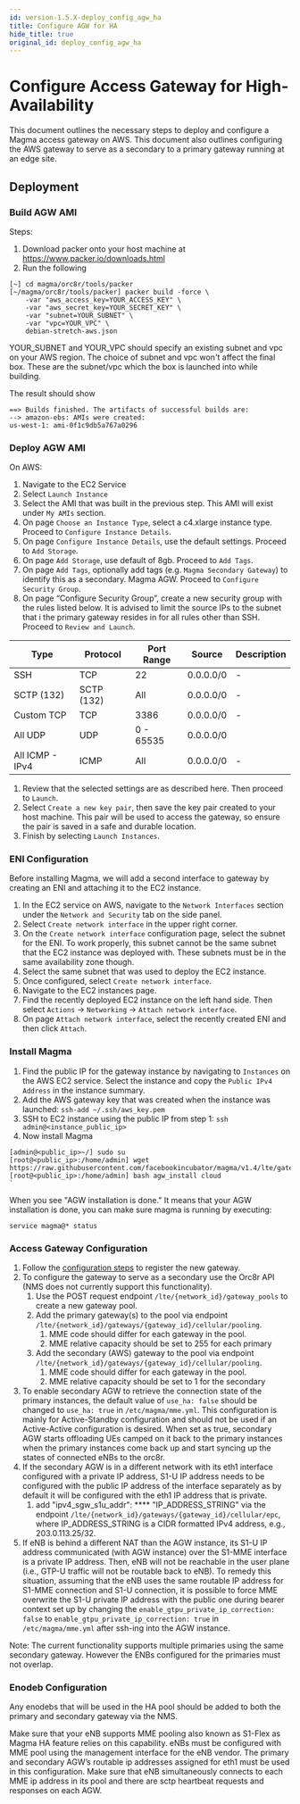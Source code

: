 ```yaml
---
id: version-1.5.X-deploy_config_agw_ha
title: Configure AGW for HA
hide_title: true
original_id: deploy_config_agw_ha
---
```


# Configure Access Gateway for High-Availability

This document outlines the necessary steps to deploy and configure a
Magma access gateway on AWS. This document also outlines configuring the AWS
gateway to serve as a secondary to a primary gateway running at an edge site.

## Deployment

### Build AGW AMI

Steps:

1. Download packer onto your host machine at https://www.packer.io/downloads.html
2. Run the following

```
[~] cd magma/orc8r/tools/packer
[~/magma/orc8r/tools/packer] packer build -force \
    -var "aws_access_key=YOUR_ACCESS_KEY" \
    -var "aws_secret_key=YOUR_SECRET_KEY" \
    -var "subnet=YOUR_SUBNET" \
    -var "vpc=YOUR_VPC" \
    debian-stretch-aws.json
```

YOUR_SUBNET and YOUR_VPC should specify an existing subnet and vpc on your AWS
region. The choice of subnet and vpc won't affect the final box. These are the
subnet/vpc which the box is launched into while building.

The result should show

```
==> Builds finished. The artifacts of successful builds are:
--> amazon-ebs: AMIs were created:
us-west-1: ami-0f1c9db5a767a0296
```

### Deploy AGW AMI

On AWS:

1. Navigate to the EC2 Service
2. Select `Launch Instance`
3. Select the AMI that was built in the previous step. This AMI will exist
under `My AMIs` section.
4. On page `Choose an Instance Type`, select a c4.xlarge instance type. Proceed
to `Configure Instance Details`.
5. On page `Configure Instance Details`, use the default settings. Proceed to
`Add Storage`.
6. On page `Add Storage`, use default of 8gb. Proceed to `Add Tags`.
7. On page `Add Tags`, optionally add tags (e.g. `Magma Secondary Gateway`)
to identify this as a secondary.
Magma AGW. Proceed to `Configure Security Group`.
8. On page “Configure Security Group”, create a new security group with the
rules listed below. It is advised to limit the source IPs to the subnet that i
the primary gateway resides in for all rules other than SSH. Proceed to
`Review and Launch`.

|Type	|Protocol	|Port Range	|Source	|Description	|
|---	|---	|---	|---	|---	|
|SSH	|TCP	|22	|0.0.0.0/0	|-	|
|SCTP (132)	|SCTP (132)	|All	|0.0.0.0/0	|-	|
|Custom TCP	|TCP	|3386	|0.0.0.0/0	|-	|
|All UDP	|UDP	|0 - 65535	|0.0.0.0/0	|	|
|All ICMP - IPv4	|ICMP	|All	|0.0.0.0/0	|-	|

1. Review that the selected settings are as described here. Then proceed to
`Launch`.
2. Select `Create a new key pair`, then save the key pair created to your host
machine. This pair will be used to access the gateway, so ensure the pair is
saved in a safe and durable location.
3. Finish by selecting `Launch Instances`.

### ENI Configuration

Before installing Magma, we will add a second interface to gateway by creating
an ENI and attaching it to the EC2 instance.

1. In the EC2 service on AWS, navigate to the `Network Interfaces` section
under the `Network and Security` tab on the side panel.
2. Select `Create network interface` in the upper right corner.
3. On the `Create network interface` configuration page, select the subnet for
the ENI. To work properly, this subnet cannot be the same subnet that the
EC2 instance was deployed with. These subnets must be in the same availability
zone though.
4. Select the same subnet that was used to deploy the EC2 instance.
5. Once configured, select `Create network interface`.
6. Navigate to the EC2 instances page.
7. Find the recently deployed EC2 instance on the left hand side. Then select
`Actions` → `Networking` → `Attach network interface`.
8. On page `Attach network interface`, select the recently created ENI and then
click `Attach`.

### Install Magma

1. Find the public IP for the gateway instance by navigating to `Instances` on
the AWS EC2 service. Select the instance and copy the `Public IPv4 Address` in
the instance summary.
2. Add the AWS gateway key that was created when the instance was launched:
`ssh-add ~/.ssh/aws_key.pem`
3. SSH to EC2 instance using the public IP from step 1:
`ssh admin@<instance_public_ip>`
4. Now install Magma

```
[admin@<public_ip>~/] sudo su
[root@<public_ip>:/home/admin] wget https://raw.githubusercontent.com/facebookincubator/magma/v1.4/lte/gateway/deploy/agw_install.sh
[root@<public_ip>:/home/admin] bash agw_install cloud
`
```

When  you see "AGW installation is done." It means that your AGW installation
is done, you can make sure magma is running by executing:

```
service magma@* status
```

### Access Gateway Configuration

1. Follow the [configuration steps](https://docs.magmacore.org/docs/lte/deploy_config_agw) to register the new gateway.
2. To configure the gateway to serve as a secondary use the Orc8r API (NMS does
not currently support this functionality).
    1. Use the POST request endpoint `/lte/{network_id}/gateway_pools` to
    create a new gateway pool.
    2. Add the primary gateway(s) to the pool via endpoint
    `/lte/{network_id}/gateways/{gateway_id}/cellular/pooling`.
        1. MME code should differ for each gateway in the pool.
        2. MME relative capacity should be set to 255 for each primary
    3. Add the secondary (AWS) gateway to the pool via endpoint
    `/lte/{network_id}/gateways/{gateway_id}/cellular/pooling`.
        1. MME code should differ for each gateway in the pool.
        2. MME relative capacity should be set to 1 for the secondary
3. To enable secondary AGW to retrieve the connection state of the primary
instances, the default value of `use_ha: false` should be changed to
`use_ha: true` in `/etc/magma/mme.yml`. This configuration is mainly for
Active-Standby configuration and should not be used if an Active-Active
configuration is desired. When set as true, secondary AGW starts offloading UEs
camped on it back to the primary instances when the primary instances come back
up and start syncing up the states of connected eNBs to the orc8r.
4. If the secondary AGW is in a different network with its eth1 interface
configured with a private IP address, S1-U IP address needs to be configured
with the public IP address of the interface separately as by default it will be
configured with the eth1 IP address that is private.
    1. add "ipv4_sgw_s1u_addr": **** "IP_ADDRESS_STRING" via the endpoint
    `/lte/{network_id}/gateways/{gateway_id}/cellular/epc`, where
    IP_ADDRESS_STRING is a CIDR formatted IPv4 address, e.g., 203.0.113.25/32.
5. If eNB is behind a different NAT than the AGW instance, its S1-U IP address
communicated (with AGW instance) over the S1-MME interface is a private IP
address. Then, eNB will not be reachable in the user plane (i.e., GTP-U traffic
will not be routable back to eNB). To remedy this situation, assuming that the
eNB uses the same routable IP address for S1-MME connection and S1-U
 connection, it is possible to force MME overwrite the S1-U private IP address
 with the public one during bearer context set up by changing the
 `enable_gtpu_private_ip_correction: false` to
 `enable_gtpu_private_ip_correction: true` in `/etc/magma/mme.yml` after
 ssh-ing into the AGW instance.

Note: The current functionality supports multiple primaries using the same
secondary gateway. However the ENBs configured for the primaries must not
overlap.

### Enodeb Configuration

Any enodebs that will be used in the HA pool should be added to both the
primary and secondary gateway via the NMS.

Make sure that your eNB supports MME pooling also known as S1-Flex as Magma HA
feature relies on this capability. eNBs must be configured with MME pool using
the management interface for the eNB vendor. The primary and secondary AGW’s
routable ip addresses assigned for eth1 must be used in this configuration.
Make sure that eNB simultaneously connects to each MME ip address in its pool
and there are sctp heartbeat requests and responses on each AGW.
